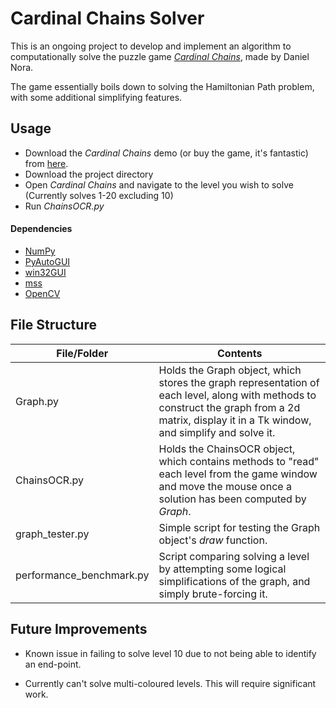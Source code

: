 # Cardinal Chains Solver

This is an ongoing project to develop and implement an algorithm to computationally solve the puzzle game [*Cardinal Chains*](https://danijmn.itch.io/cardinalchains), made by Daniel Nora.

The game essentially boils down to solving the Hamiltonian Path problem, with some additional simplifying features.

## Usage

- Download the *Cardinal Chains* demo (or buy the game, it's fantastic) from [here](https://danijmn.itch.io/cardinalchains). 
- Download the project directory
- Open *Cardinal Chains* and navigate to the level you wish to solve (Currently solves 1-20 excluding 10)
- Run *ChainsOCR.py*

#### Dependencies

- [NumPy](http://www.numpy.org/)
- [PyAutoGUI](https://pyautogui.readthedocs.io/en/latest/)
- [win32GUI](https://pypi.org/project/win32gui/)
- [mss](https://pypi.org/project/mss/)
- [OpenCV](https://pypi.org/project/opencv-python/)

## File Structure

| File/Folder              | Contents                                                     |
| ------------------------ | ------------------------------------------------------------ |
| Graph.py                 | Holds the Graph object, which stores the graph representation of each level, along with methods to construct the graph from a 2d matrix, display it in a Tk window, and simplify and solve it. |
| ChainsOCR.py             | Holds the ChainsOCR object, which contains methods to "read" each level from the game window and move the mouse once a solution has been computed by *Graph*. |
| graph_tester.py          | Simple script for testing the Graph object's *draw* function. |
| performance_benchmark.py | Script comparing solving a level by attempting some logical simplifications of the graph, and simply brute-forcing it. |



## Future Improvements

- Known issue in failing to solve level 10 due to not being able to identify an end-point.

- Currently can't solve multi-coloured levels. This will require significant work.
